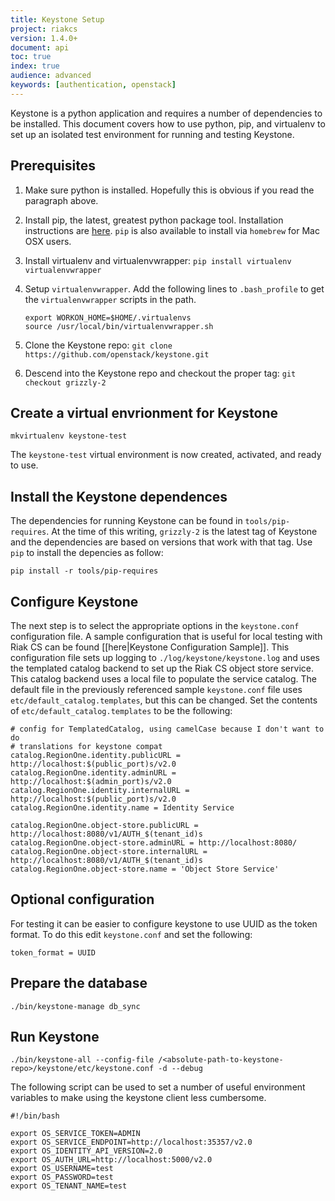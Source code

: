 ```yaml
---
title: Keystone Setup
project: riakcs
version: 1.4.0+
document: api
toc: true
index: true
audience: advanced
keywords: [authentication, openstack]
---
```


Keystone is a python application and requires a number of dependencies
to be installed. This document covers how to use python, pip, and
virtualenv to set up an isolated test environment for running and
testing Keystone.

## Prerequisites

1. Make sure python is installed. Hopefully this is obvious if you read the paragraph above.
1. Install pip, the latest, greatest python package tool. Installation
   instructions are
   [here](http://guide.python-distribute.org/installation.html#installing-pip). `pip`
   is also available to install via `homebrew` for Mac OSX users.
1. Install virtualenv and virtualenvwrapper: `pip install virtualenv virtualenvwrapper`
1. Setup `virtualenvwrapper`. Add the following lines to `.bash_profile` to
   get the `virtualenvwrapper` scripts in the path.

   ```
   export WORKON_HOME=$HOME/.virtualenvs
   source /usr/local/bin/virtualenvwrapper.sh
   ```
1. Clone the Keystone repo: `git clone https://github.com/openstack/keystone.git`
1. Descend into the Keystone repo and checkout the proper tag: `git checkout grizzly-2`

## Create a virtual envrionment for Keystone

```
mkvirtualenv keystone-test
```

The `keystone-test` virtual environment is now created, activated, and
ready to use.

## Install the Keystone dependences

The dependencies for running Keystone can be found in
`tools/pip-requires`.  At the time of this writing, `grizzly-2` is the
latest tag of Keystone and the dependencies are based on versions that
work with that tag. Use `pip` to install the depencies as follow:

```
pip install -r tools/pip-requires
```

## Configure Keystone

The next step is to select the appropriate options in the
`keystone.conf` configuration file. A sample configuration that is
useful for local testing with Riak CS can be found
[[here|Keystone Configuration Sample]]. This configuration file sets up logging
to `./log/keystone/keystone.log` and uses the templated catalog
backend to set up the Riak CS object store service. This catalog
backend uses a local file to populate the service catalog. The default
file in the previously referenced sample `keystone.conf` file uses
`etc/default_catalog.templates`, but this can be changed. Set the
contents of `etc/default_catalog.templates` to be the following:

```
# config for TemplatedCatalog, using camelCase because I don't want to do
# translations for keystone compat
catalog.RegionOne.identity.publicURL = http://localhost:$(public_port)s/v2.0
catalog.RegionOne.identity.adminURL = http://localhost:$(admin_port)s/v2.0
catalog.RegionOne.identity.internalURL = http://localhost:$(public_port)s/v2.0
catalog.RegionOne.identity.name = Identity Service

catalog.RegionOne.object-store.publicURL = http://localhost:8080/v1/AUTH_$(tenant_id)s
catalog.RegionOne.object-store.adminURL = http://localhost:8080/
catalog.RegionOne.object-store.internalURL = http://localhost:8080/v1/AUTH_$(tenant_id)s
catalog.RegionOne.object-store.name = 'Object Store Service'
```

## Optional configuration

For testing it can be easier to configure keystone to use UUID as the token format. To do this edit `keystone.conf` and set the following:

```
token_format = UUID
```

## Prepare the database

```
./bin/keystone-manage db_sync
```

## Run Keystone

```
./bin/keystone-all --config-file /<absolute-path-to-keystone-repo>/keystone/etc/keystone.conf -d --debug
```

The following script can be used to set a number of useful environment
variables to make using the keystone client less cumbersome.

```
#!/bin/bash

export OS_SERVICE_TOKEN=ADMIN
export OS_SERVICE_ENDPOINT=http://localhost:35357/v2.0
export OS_IDENTITY_API_VERSION=2.0
export OS_AUTH_URL=http://localhost:5000/v2.0
export OS_USERNAME=test
export OS_PASSWORD=test
export OS_TENANT_NAME=test
```
